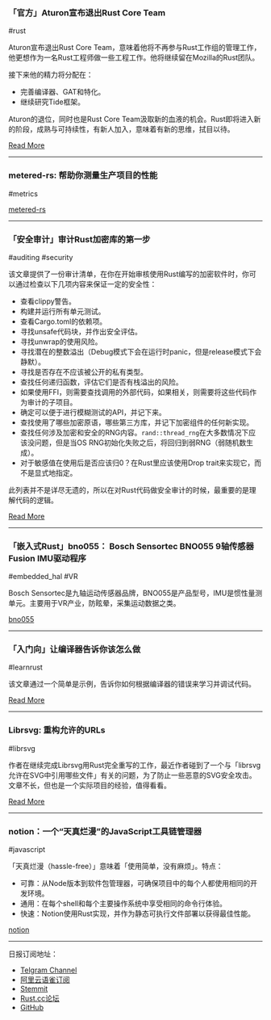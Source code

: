 ### 「官方」Aturon宣布退出Rust Core Team

#rust

Aturon宣布退出Rust Core Team，意味着他将不再参与Rust工作组的管理工作，他更想作为一名Rust工程师做一些工程工作。他将继续留在Mozilla的Rust团队。

接下来他的精力将分配在：

- 完善编译器、GAT和特化。
- 继续研究Tide框架。

Aturon的退位，同时也是Rust Core Team汲取新的血液的机会。Rust即将进入新的阶段，成熟与可持续性，有新人加入，意味着有新的思维，拭目以待。

[Read More](https://internals.rust-lang.org/t/aturon-retires-from-the-core-team-but-not-from-rust/9392/2)

---

### metered-rs: 帮助你测量生产项目的性能

#metrics

[metered-rs](https://github.com/magnet/metered-rs)

---

### 「安全审计」审计Rust加密库的第一步

#auditing #security

该文章提供了一份审计清单，在你在开始审核使用Rust编写的加密软件时，你可以通过检查以下几项内容来保证一定的安全性：

- 查看clippy警告。
- 构建并运行所有单元测试。
- 查看Cargo.toml的依赖项。
- 寻找unsafe代码块，并作出安全评估。
- 寻找unwrap的使用风险。
- 寻找潜在的整数溢出（Debug模式下会在运行时panic，但是release模式下会静默）。
- 寻找是否存在不应该被公开的私有类型。
- 查找任何递归函数，评估它们是否有栈溢出的风险。
- 如果使用FFI，则需要查找调用的外部代码，如果相关，则需要将这些代码作为审计的子项目。
- 确定可以便于进行模糊测试的API，并记下来。
- 查找使用了哪些加密原语，哪些第三方库，并记下加密组件的任何新实现。
- 查找任何涉及加密和安全的RNG内容。`rand::thread_rng`在大多数情况下应该没问题，但是当OS RNG初始化失败之后，将回归到弱RNG（弱随机数生成）。
- 对于敏感值在使用后是否应该归0？在Rust里应该使用Drop trait来实现它，而不是显式地指定。

此列表并不是详尽无遗的，所以在对Rust代码做安全审计的时候，最重要的是理解代码的逻辑。

[Read More](https://research.kudelskisecurity.com/2019/02/07/auditing-rust-crypto-the-first-hours/)

---

### 「嵌入式Rust」bno055： Bosch Sensortec BNO055 9轴传感器Fusion IMU驱动程序

#embedded_hal #VR

Bosch Sensortec是九轴运动传感器品牌，BNO055是产品型号，IMU是惯性量测单元。主要用于VR产业，防眩晕，采集运动数据之类。

[bno055](https://github.com/eupn/bno055)

---

### 「入门向」让编译器告诉你该怎么做

#learnrust

该文章通过一个简单是示例，告诉你如何根据编译器的错误来学习并调试代码。

[Read More](https://dmerej.info/blog/post/letting-the-compiler-tell-you-what-to-do/)

---

### Librsvg: 重构允许的URLs

#librsvg

作者在继续完成Librsvg用Rust完全重写的工作，最近作者碰到了一个与「librsvg允许在SVG中引用哪些文件」有关的问题，为了防止一些恶意的SVG安全攻击。文章不长，但也是一个实际项目的经验，值得看看。

[Read More](https://people.gnome.org/~federico/blog/refactoring-allowed-urls-in-librsvg.html)

---

### notion：一个“天真烂漫”的JavaScript工具链管理器

#javascript

「天真烂漫（hassle-free）」意味着「使用简单，没有麻烦」。特点：

- 可靠：从Node版本到软件包管理器，可确保项目中的每个人都使用相同的开发环境。
- 通用：在每个shell和每个主要操作系统中享受相同的命令行体验。
- 快速：Notion使用Rust实现，并作为静态可执行文件部署以获得最佳性能。

[notion](https://github.com/notion-cli/notion)

---

日报订阅地址：

- [Telgram Channel](https://t.me/rust_daily_news )
- [阿里云语雀订阅](https://www.yuque.com/chaosbot/rustnews)
- [Stemmit](https://steemit.com/@blackanger)
- [Rust.cc论坛](https://rust.cc)
- [GitHub](https://github.com/RustStudy/rust_daily_news)